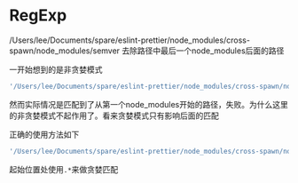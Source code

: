 # RegExp

/Users/lee/Documents/spare/eslint-prettier/node_modules/cross-spawn/node_modules/semver 去除路径中最后一个node_modules后面的路径

一开始想到的是非贪婪模式

```javascript
'/Users/lee/Documents/spare/eslint-prettier/node_modules/cross-spawn/node_modules/semver'.match(/(node_modules).*?$/)
```

然而实际情况是匹配到了从第一个node_modules开始的路径，失败。为什么这里的非贪婪模式不起作用了。看来贪婪模式只有影响后面的匹配


正确的使用方法如下
```javascript
'/Users/lee/Documents/spare/eslint-prettier/node_modules/cross-spawn/node_modules/semver'.match(/(.*)(node_modules).*$/)
```
起始位置处使用`.*`来做贪婪匹配
